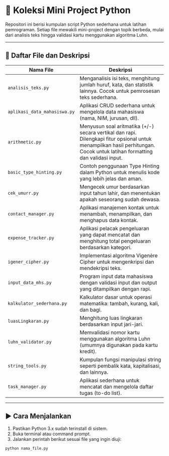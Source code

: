 # 🐍 Koleksi Mini Project Python

Repositori ini berisi kumpulan script Python sederhana untuk latihan pemrograman. Setiap file mewakili mini-project dengan topik berbeda, mulai dari analisis teks hingga validasi kartu menggunakan algoritma Luhn.

---

## 📄 Daftar File dan Deskripsi

| Nama File                     | Deskripsi                                                                 |
|------------------------------|--------------------------------------------------------------------------|
| `analisis_teks.py`           | Menganalisis isi teks, menghitung jumlah huruf, kata, dan statistik lainnya. Cocok untuk pemrosesan teks sederhana. |
| `aplikasi_data_mahasiswa.py` | Aplikasi CRUD sederhana untuk mengelola data mahasiswa (nama, NIM, jurusan, dll). |
| `arithmetic.py`     | Menyusun soal aritmatika (+/-) secara vertikal dan rapi. Dilengkapi fitur opsional untuk menampilkan hasil perhitungan. Cocok untuk latihan formatting dan validasi input. |
| `basic_type_hinting.py`      | Contoh penggunaan Type Hinting dalam Python untuk menulis kode yang lebih jelas dan aman. |
| `cek_umurr.py`               | Mengecek umur berdasarkan input tahun lahir, dan menentukan apakah seseorang sudah dewasa. |
| `contact_manager.py`         | Aplikasi manajemen kontak untuk menambah, menampilkan, dan menghapus data kontak. |
| `expense_tracker.py`         | Aplikasi pelacak pengeluaran yang dapat mencatat dan menghitung total pengeluaran berdasarkan kategori. |
| `igener_cipher.py`           | Implementasi algoritma Vigenère Cipher untuk mengenkripsi dan mendekripsi teks. |
| `input_data_mhs.py`          | Program input data mahasiswa dengan validasi input dan output yang ditampilkan dengan rapi. |
| `kalkulator_sederhana.py`    | Kalkulator dasar untuk operasi matematika: tambah, kurang, kali, dan bagi. |
| `luasLingkaran.py`           | Menghitung luas lingkaran berdasarkan input jari-jari. |
| `luhn_validator.py`          | Memvalidasi nomor kartu menggunakan algoritma Luhn (umumnya digunakan pada kartu kredit). |
| `string_tools.py`            | Kumpulan fungsi manipulasi string seperti pembalik kata, kapitalisasi, dan lainnya. |
| `task_manager.py`            | Aplikasi sederhana untuk mencatat dan mengelola daftar tugas (to-do list). |

---

## ▶️ Cara Menjalankan

1. Pastikan Python 3.x sudah terinstall di sistem.
2. Buka terminal atau command prompt.
3. Jalankan perintah berikut sesuai file yang ingin diuji:

```bash
python nama_file.py

